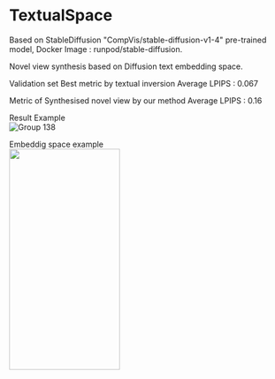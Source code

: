 # TextualSpace

Based on StableDiffusion "CompVis/stable-diffusion-v1-4" pre-trained model, Docker Image : runpod/stable-diffusion.

Novel view synthesis based on Diffusion text embedding space.

Validation set Best metric by textual inversion
Average LPIPS : 0.067

Metric of Synthesised novel view by our method
Average LPIPS : 0.16

Result Example
<br/>
![Group 138](https://github.com/thxxx/TextualSpace/assets/27672442/8b41a73a-ff53-447b-8b69-6df8ac8433e8)

Embeddig space example
<br/>
<img src="https://github.com/thxxx/TextualSpace/assets/27672442/c4a2ac67-c48c-4258-9298-130266d9c4ba" width="200" height="400"/>
